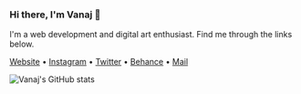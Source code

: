 ### Hi there, I'm Vanaj 👋
I'm a web development and digital art enthusiast. Find me through the links below.

[Website](https://www.vanajmoorthy.com) •
[Instagram](https://www.instagram.com/vanajmoorthy/) •
[Twitter](https://twitter.com/vanajmoorthy) •
[Behance](https://www.behance.net/vanajmoorthy) •
[Mail](mailto:vanajmoorthy@gmail.com)


![Vanaj's GitHub stats](https://github-readme-stats.vercel.app/api?username=vanajmoorthy&show_icons=true&theme=radical)
